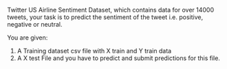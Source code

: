 Twitter US Airline Sentiment Dataset, which contains data for over 14000 tweets, your task is to predict the sentiment of the tweet i.e. positive, negative or neutral.

You are given:

1. A Training dataset csv file with X train and Y train data
2. A X test File and you have to predict and submit predictions for this file.
